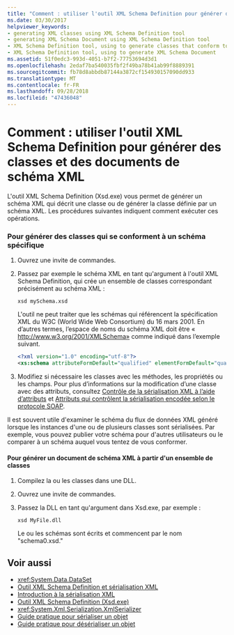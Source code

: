 ```yaml
---
title: "Comment : utiliser l'outil XML Schema Definition pour générer des classes et des documents de schéma XML"
ms.date: 03/30/2017
helpviewer_keywords:
- generating XML classes using XML Schema Definition tool
- generating XML Schema Document using XML Schema Definition tool
- XML Schema Definition tool, using to generate classes that conform to specific schema
- XML Schema Definition tool, using to generate XML Schema Document
ms.assetid: 51f0edc3-993d-4051-b7f2-77753694d3d1
ms.openlocfilehash: 2edaf7ba540035fbf2f49ba78b41ab99f8889391
ms.sourcegitcommit: fb78d8abbdb87144a3872cf154930157090dd933
ms.translationtype: MT
ms.contentlocale: fr-FR
ms.lasthandoff: 09/28/2018
ms.locfileid: "47436048"
---
```

# <a name="how-to-use-the-xml-schema-definition-tool-to-generate-classes-and-xml-schema-documents"></a>Comment : utiliser l'outil XML Schema Definition pour générer des classes et des documents de schéma XML
L'outil XML Schema Definition (Xsd.exe) vous permet de générer un schéma XML qui décrit une classe ou de générer la classe définie par un schéma XML. Les procédures suivantes indiquent comment exécuter ces opérations.  
  
### <a name="to-generate-classes-that-conform-to-a-specific-schema"></a>Pour générer des classes qui se conforment à un schéma spécifique  
  
1.  Ouvrez une invite de commandes.  
  
2.  Passez par exemple le schéma XML en tant qu'argument à l'outil XML Schema Definition, qui crée un ensemble de classes correspondant précisément au schéma XML :  
  
    ```  
    xsd mySchema.xsd  
    ```  
  
     L'outil ne peut traiter que les schémas qui référencent la spécification XML du W3C (World Wide Web Consortium) du 16 mars 2001. En d’autres termes, l’espace de noms du schéma XML doit être « http://www.w3.org/2001/XMLSchema» comme indiqué dans l’exemple suivant.  
  
    ```xml  
    <?xml version="1.0" encoding="utf-8"?>  
    <xs:schema attributeFormDefault="qualified" elementFormDefault="qualified" targetNamespace="" xmlns:xs="http://www.w3.org/2001/XMLSchema">  
    ```  
  
3.  Modifiez si nécessaire les classes avec les méthodes, les propriétés ou les champs. Pour plus d’informations sur la modification d’une classe avec des attributs, consultez [Contrôle de la sérialisation XML à l’aide d’attributs](../../../docs/standard/serialization/controlling-xml-serialization-using-attributes.md) et [Attributs qui contrôlent la sérialisation encodée selon le protocole SOAP](../../../docs/standard/serialization/attributes-that-control-encoded-soap-serialization.md).  
  
 Il est souvent utile d'examiner le schéma du flux de données XML généré lorsque les instances d'une ou de plusieurs classes sont sérialisées. Par exemple, vous pouvez publier votre schéma pour d'autres utilisateurs ou le comparer à un schéma auquel vous tentez de vous conformer.  
  
#### <a name="to-generate-an-xml-schema-document-from-a-set-of-classes"></a>Pour générer un document de schéma XML à partir d'un ensemble de classes  
  
1.  Compilez la ou les classes dans une DLL.  
  
2.  Ouvrez une invite de commandes.  
  
3.  Passez la DLL en tant qu'argument dans Xsd.exe, par exemple :  
  
    ```  
    xsd MyFile.dll  
    ```  
  
     Le ou les schémas sont écrits et commencent par le nom "schema0.xsd."  
  
## <a name="see-also"></a>Voir aussi

- <xref:System.Data.DataSet>  
- [Outil XML Schema Definition et sérialisation XML](../../../docs/standard/serialization/the-xml-schema-definition-tool-and-xml-serialization.md)  
- [Introduction à la sérialisation XML](../../../docs/standard/serialization/introducing-xml-serialization.md)  
- [Outil XML Schema Definition (Xsd.exe)](../../../docs/standard/serialization/xml-schema-definition-tool-xsd-exe.md)  
- <xref:System.Xml.Serialization.XmlSerializer>  
- [Guide pratique pour sérialiser un objet](../../../docs/standard/serialization/how-to-serialize-an-object.md)  
- [Guide pratique pour désérialiser un objet](../../../docs/standard/serialization/how-to-deserialize-an-object.md)
